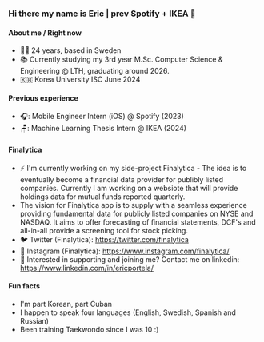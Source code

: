 ### Hi there my name is Eric | prev Spotify + IKEA 👋

#### About me / Right now
- 🕺🏻 24 years, based in Sweden
- 📚 Currently studying my 3rd year M.Sc. Computer Science & Engineering @ LTH, graduating around 2026.
- 🇰🇷 Korea University ISC June 2024

#### Previous experience
- 🎧: Mobile Engineer Intern (iOS) @ Spotify (2023)
- 🪑: Machine Learning Thesis Intern @ IKEA (2024)

#### Finalytica
- ⚡ I'm currently working on my side-project Finalytica - The idea is to eventually become a financial data provider for publibly listed companies. Currently I am working on a websiote that will provide holdings data for mutual funds reported quarterly.
- The vision for Finalytica app is to supply with a seamless experience providing fundamental data for publicly listed companies on NYSE and NASDAQ. It aims to offer forecasting of financial statements, DCF's and all-in-all provide a screening tool for stock picking.
- 🐦 Twitter (Finalytica): https://twitter.com/finalytica
- 📸 Instagram (Finalytica): https://www.instagram.com/finalytica/
- 🤔 Interested in supporting and joining me? Contact me on linkedin: https://www.linkedin.com/in/ericportela/

#### Fun facts
- I'm part Korean, part Cuban
- I happen to speak four languages (English, Swedish, Spanish and Russian)
- Been training Taekwondo since I was 10 :)

<!-- [![Eric's GitHub stats](https://github-readme-stats.vercel.app/api?username=EricPortela&theme=transparent)](https://github.com/anuraghazra/github-readme-stats)


**EricPortela/EricPortela** is a ✨ _special_ ✨ repository because its `README.md` (this file) appears on your GitHub profile.

Here are some ideas to get you started:

- 🔭 I’m currently working on ...
- 🌱 I’m currently learning ...
- 👯 I’m looking to collaborate on ...
- 🤔 I’m looking for help with ...
- 💬 Ask me about ...
- 📫 How to reach me: ...
- 😄 Pronouns: ...
- ⚡ Fun fact: ...
-->
